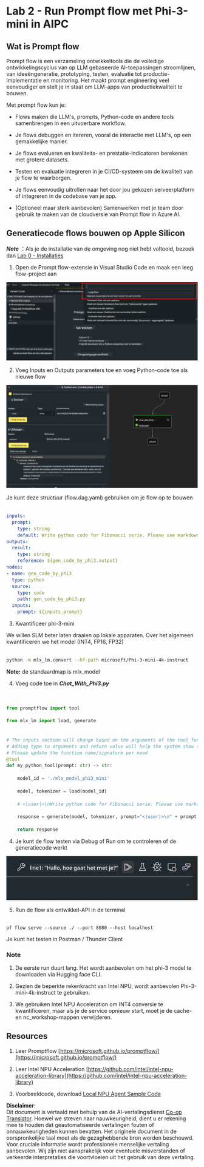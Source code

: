 <!--
CO_OP_TRANSLATOR_METADATA:
{
  "original_hash": "3dbbf568625b1ee04b354c2dc81d3248",
  "translation_date": "2025-07-17T04:27:12+00:00",
  "source_file": "md/02.Application/02.Code/Phi3/VSCodeExt/HOL/Apple/02.PromptflowWithMLX.md",
  "language_code": "nl"
}
-->
# **Lab 2 - Run Prompt flow met Phi-3-mini in AIPC**

## **Wat is Prompt flow**

Prompt flow is een verzameling ontwikkeltools die de volledige ontwikkelingscyclus van op LLM gebaseerde AI-toepassingen stroomlijnen, van ideeëngeneratie, prototyping, testen, evaluatie tot productie-implementatie en monitoring. Het maakt prompt engineering veel eenvoudiger en stelt je in staat om LLM-apps van productiekwaliteit te bouwen.

Met prompt flow kun je:

- Flows maken die LLM's, prompts, Python-code en andere tools samenbrengen in een uitvoerbare workflow.

- Je flows debuggen en itereren, vooral de interactie met LLM's, op een gemakkelijke manier.

- Je flows evalueren en kwaliteits- en prestatie-indicatoren berekenen met grotere datasets.

- Testen en evaluatie integreren in je CI/CD-systeem om de kwaliteit van je flow te waarborgen.

- Je flows eenvoudig uitrollen naar het door jou gekozen serveerplatform of integreren in de codebase van je app.

- (Optioneel maar sterk aanbevolen) Samenwerken met je team door gebruik te maken van de cloudversie van Prompt flow in Azure AI.

## **Generatiecode flows bouwen op Apple Silicon**

***Note*** ：Als je de installatie van de omgeving nog niet hebt voltooid, bezoek dan [Lab 0 - Installaties](./01.Installations.md)

1. Open de Prompt flow-extensie in Visual Studio Code en maak een leeg flow-project aan

![create](../../../../../../../../../translated_images/pf_create.bde888dc83502eba082a058175bbf1eee6791219795393a386b06fd3043ec54d.nl.png)

2. Voeg Inputs en Outputs parameters toe en voeg Python-code toe als nieuwe flow

![flow](../../../../../../../../../translated_images/pf_flow.520824c0969f2a94f17e947f86bdc4b4c6c88a2efa394fe3bcfb58c0dbc578a7.nl.png)

Je kunt deze structuur (flow.dag.yaml) gebruiken om je flow op te bouwen

```yaml

inputs:
  prompt:
    type: string
    default: Write python code for Fibonacci serie. Please use markdown as output
outputs:
  result:
    type: string
    reference: ${gen_code_by_phi3.output}
nodes:
- name: gen_code_by_phi3
  type: python
  source:
    type: code
    path: gen_code_by_phi3.py
  inputs:
    prompt: ${inputs.prompt}


```

3. Kwantificeer phi-3-mini

We willen SLM beter laten draaien op lokale apparaten. Over het algemeen kwantificeren we het model (INT4, FP16, FP32)

```bash

python -m mlx_lm.convert --hf-path microsoft/Phi-3-mini-4k-instruct

```

**Note:** de standaardmap is mlx_model

4. Voeg code toe in ***Chat_With_Phi3.py***

```python


from promptflow import tool

from mlx_lm import load, generate


# The inputs section will change based on the arguments of the tool function, after you save the code
# Adding type to arguments and return value will help the system show the types properly
# Please update the function name/signature per need
@tool
def my_python_tool(prompt: str) -> str:

    model_id = './mlx_model_phi3_mini'

    model, tokenizer = load(model_id)

    # <|user|>\nWrite python code for Fibonacci serie. Please use markdown as output<|end|>\n<|assistant|>

    response = generate(model, tokenizer, prompt="<|user|>\n" + prompt  + "<|end|>\n<|assistant|>", max_tokens=2048, verbose=True)

    return response


```

4. Je kunt de flow testen via Debug of Run om te controleren of de generatiecode werkt

![RUN](../../../../../../../../../translated_images/pf_run.4239e8a0b420a58284edf6ee1471c1697c345670313c8e7beac0edaee15b9a9d.nl.png)

5. Run de flow als ontwikkel-API in de terminal

```

pf flow serve --source ./ --port 8080 --host localhost   

```

Je kunt het testen in Postman / Thunder Client

### **Note**

1. De eerste run duurt lang. Het wordt aanbevolen om het phi-3 model te downloaden via Hugging face CLI.

2. Gezien de beperkte rekenkracht van Intel NPU, wordt aanbevolen Phi-3-mini-4k-instruct te gebruiken.

3. We gebruiken Intel NPU Acceleration om INT4 conversie te kwantificeren, maar als je de service opnieuw start, moet je de cache- en nc_workshop-mappen verwijderen.

## **Resources**

1. Leer Promptflow [https://microsoft.github.io/promptflow/](https://microsoft.github.io/promptflow/)

2. Leer Intel NPU Acceleration [https://github.com/intel/intel-npu-acceleration-library](https://github.com/intel/intel-npu-acceleration-library)

3. Voorbeeldcode, download [Local NPU Agent Sample Code](../../../../../../../../../code/07.Lab/01/AIPC/local-npu-agent)

**Disclaimer**:  
Dit document is vertaald met behulp van de AI-vertalingsdienst [Co-op Translator](https://github.com/Azure/co-op-translator). Hoewel we streven naar nauwkeurigheid, dient u er rekening mee te houden dat geautomatiseerde vertalingen fouten of onnauwkeurigheden kunnen bevatten. Het originele document in de oorspronkelijke taal moet als de gezaghebbende bron worden beschouwd. Voor cruciale informatie wordt professionele menselijke vertaling aanbevolen. Wij zijn niet aansprakelijk voor eventuele misverstanden of verkeerde interpretaties die voortvloeien uit het gebruik van deze vertaling.